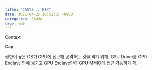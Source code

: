 ```yaml
---
title: "CASYS :: HIX"
date: 2021-04-25 16:51:00 +0900
categories: Study
tags: 논문
---
```


Context


Gap

권한이 높은 OS가 GPU에 접근해 공격하는 것을 막기 위해, GPU Driver를 GPU Enclave 안에 옮기고
GPU Enclave만이 GPU MMIO에 접근 가능하게 함.